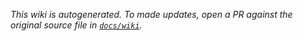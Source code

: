 _This wiki is autogenerated. To made updates, open a PR against the original source file in [`docs/wiki`](https://github.com/Point72/csp/tree/main/docs/wiki)._
